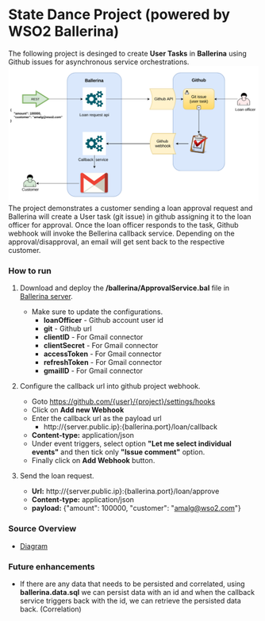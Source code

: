 # State Dance Project (powered by WSO2 Ballerina)

The following project is desinged to create **User Tasks** in **Ballerina** using Github issues for asynchronous service orchestrations.
![Architecture diagram](https://github.com/amalhub/state-dance/blob/master/resources/state-dance-diagram.png "Architecture diagram")
The project demonstrates a customer sending a loan approval request and Ballerina will create a User task (git issue) in github assigning it to the loan officer for approval. Once the loan officer responds to the task, Github webhook will invoke the Bellerina callback service. Depending on the approval/disapproval, an email will get sent back to the respective customer. 

### How to run
1. Download and deploy the **/ballerina/ApprovalService.bal** file in [Ballerina server](https://ballerinalang.org/).
   * Make sure to update the configurations.
       * **loanOfficer** - Github account user id
       * **git** - Github url
       * **clientID** - For Gmail connector
       * **clientSecret** - For Gmail connector
       * **accessToken** - For Gmail connector
       * **refreshToken** - For Gmail connector
       * **gmailID** - For Gmail connector
       
2. Configure the callback url into github project webhook.
   * Goto https://github.com/{user}/{project}/settings/hooks
   * Click on **Add new Webhook**
   * Enter the callback url as the payload url
      * http://{server.public.ip}:{ballerina.port}/loan/callback
   * **Content-type:** application/json
   * Under event triggers, select option **"Let me select individual events"** and then tick only **"Issue comment"** option.
   * Finally click on **Add Webhook** button.
   
3. Send the loan request.
   * **Url:** http://{server.public.ip}:{ballerina.port}/loan/approve
   * **Content-type:** application/json
   * **payload:** {"amount": 100000, "customer": "amalg@wso2.com"}
### Source Overview
  * [Diagram](https://github.com/amalhub/state-dance/blob/master/resources/ApprovalService.svg)
  
### Future enhancements
  * If there are any data that needs to be persisted and correlated, using **ballerina.data.sql** we can persist data with an id and when the callback service triggers back with the id, we can retrieve the persisted data back. (Correlation)
